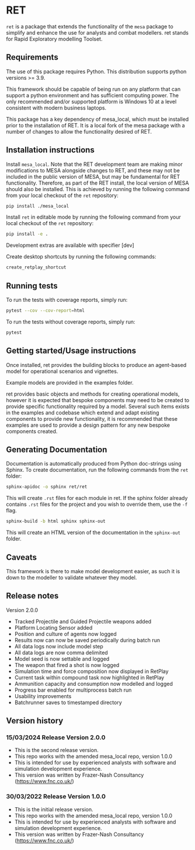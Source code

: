 RET
===

`ret` is a package that extends the functionality of the `mesa` package to simplify and enhance the use for analysts and combat modellers.
ret stands for Rapid Exploratory modelling Toolset.


Requirements
------------------
The use of this package requires Python. This distribution supports python versions >= 3.9.

This framework should be capable of being run on any platform that can support a python environment and has sufficient computing power.
The only recommended and/or supported platform is Windows 10 at a level consistent with modern business laptops.

This package has a key dependency of mesa_local, which must be installed prior to the installation of RET. It is a local fork of the mesa package with a number of changes to allow the functionality desired of RET.

Installation instructions
-------------------------

Install `mesa_local`. Note that the RET development team are making minor modifications to MESA alongside changes to RET, and these may not be included in the public version of MESA, but may be fundamental for RET functionality. Therefore, as part of the RET install, the local version of MESA should also be installed. This is achieved by running the following command from your local checkout of the `ret` repository:

```bash
pip install ./mesa_local
```

Install `ret` in editable mode by running the following command from your local checkout of the `ret` repository:

```bash
pip install -e .
```
Development extras are available with specifier [dev]

Create desktop shortcuts by running the following commands:

```bash
create_retplay_shortcut
```
Running tests
-------------
To run the tests with coverage reports, simply run:
```bash
pytest --cov --cov-report=html
```

To run the tests without coverage reports, simply run:
```bash
pytest
```

Getting started/Usage instructions
---------------
Once installed, ret provides the building blocks to produce an agent-based model for operational scenarios and vignettes.

Example models are provided in the examples folder.

ret provides basic objects and methods for creating operational models, however it is expected that bespoke components may need to be created to provide specific functionality required by a model. Several such items exists in the examples and codebase which extend and adapt existing components to provide new functionality, it is recommended that these examples are used to provide a design pattern for any new bespoke components created.

Generating Documentation
------------------------

Documentation is automatically produced from Python doc-strings using Sphinx. To create documentation, run the following commands from the `ret` folder:

```bash
sphinx-apidoc -o sphinx ret/ret
```

This will create `.rst` files for each module in ret. If the sphinx folder already contains `.rst` files for the project and you wish to override them, use the `-f` flag.

```bash
sphinx-build -b html sphinx sphinx-out
```

This will create an HTML version of the documentation in the `sphinx-out` folder.

Caveats
-------

This framework is there to make model development easier, as such it is down to the modeller to validate whatever they model.

Release notes
-------------
Version 2.0.0
+ Tracked Projectile and Guided Projectile weapons added
+ Platform Locating Sensor added
+ Position and culture of agents now logged
+ Results now can now be saved periodically during batch run
+ All data logs now include model step
+ All data logs are now comma delimited
+ Model seed is now settable and logged
+ The weapon that fired a shot is now logged
+ Simulation time and force composition now displayed in RetPlay
+ Current task within compound task now highlighted in RetPlay
+ Ammunition capacity and consumption now modelled and logged
+ Progress bar enabled for multiprocess batch run
+ Usability improvements
+ Batchrunner saves to timestamped directory

Version history
---------------

### 15/03/2024 Release Version 2.0.0

+ This is the second release version.
+ This repo works with the amended mesa_local repo, version 1.0.0
+ This is intended for use by experienced analysts with software and simulation development experience.
+ This version was written by Frazer-Nash Consultancy (https://www.fnc.co.uk/)

### 30/03/2022 Release Version 1.0.0

+ This is the initial release version.
+ This repo works with the amended mesa_local repo, version 1.0.0
+ This is intended for use by experienced analysts with software and simulation development experience.
+ This version was written by Frazer-Nash Consultancy (https://www.fnc.co.uk/)
